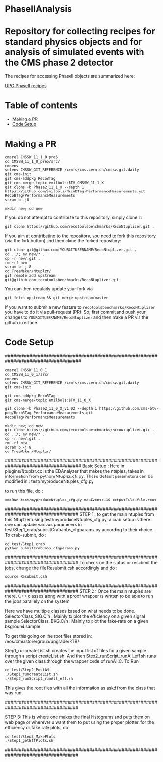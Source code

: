 # PhaseIIAnalysis
# Repository for collecting recipes for standard physics objects and for analysis of simulated events with the CMS phase 2 detector

The recipes for accessing PhaseII objects are summarized here:

[UPG PhaseII recipes](https://twiki.cern.ch/twiki/bin/view/CMS/PhaseIIFSObjectRecipes "UPG PhaseII recipes")

Table of contents
=================

  * [Making a PR](#makingPR)
  * [Code Setup](#setup)

Making a PR
=====

```
cmsrel CMSSW_11_1_0_pre6
cd CMSSW_11_1_0_pre6/src/
cmsenv
setenv CMSSW_GIT_REFERENCE /cvmfs/cms.cern.ch/cmssw.git.daily
git cms-init
git cms-addpkg RecoBTag
git cms-merge-topic emilbols:BTV_CMSSW_11_1_X
git clone -b Phase2_11_1_X --depth 1 https://github.com/emilbols/RecoBTag-PerformanceMeasurements.git RecoBTag/PerformanceMeasurements
scram b -j8

mkdir new; cd new

```
If you do not attempt to contribute to this repository, simply clone it:
```
git clone https://github.com/recotoolsbenchmarks/RecoNtuplizer.git .
```

If you aim at contributing to the repository, you need to fork this repository (via the fork button) and then clone the forked repository:
```
git clone git@github.com:YOURGITUSERNAME/RecoNtuplizer.git .
cd ../; mv new/* .
cp -r new/.git .
rm -rf new
scram b -j 8
cd TreeMaker/Ntuplzr/
git remote add upstream git@github.com:recotoolsbenchmarks/RecoNtuplizer.git
```

You can then regularly update your fork via:
```
git fetch upstream && git merge upstream/master
```

If you want to submit a new feature to ```recotoolsbenchmarks/RecoNtuplizer``` you have to do it via pull-request (PR):
So, first commit and push your changes to ```YOURGITUSERNAME/RecoNtuplizer``` and then make a PR via the github interface. 


Code Setup
=====

####################################################################################
```
cmsrel CMSSW_11_0_1
cd CMSSW_11_0_1/src/
cmsenv
setenv CMSSW_GIT_REFERENCE /cvmfs/cms.cern.ch/cmssw.git.daily
git cms-init

git cms-addpkg RecoBTag
git cms-merge-topic emilbols:BTV_11_0_X

git clone -b Phase2_11_0_X_v1.02 --depth 1 https://github.com/cms-btv-pog/RecoBTag-PerformanceMeasurements.git RecoBTag/PerformanceMeasurements

mkdir new; cd new
git clone https://github.com/recotoolsbenchmarks/RecoNtuplizer.git .
cd ../; mv new/* .
cp -r new/.git .
rm -rf new
scram b -j 8
cd TreeMaker/Ntuplzr/
```
####################################################################################
Basic Setup : Here in plugins/Ntuplzr.cc is the EDAnalyzer that makes the ntuples, takes in information 
from python/Ntuplzr_cfi.py. These default parameters can be modified in :
test/myproduceNtuples_cfg.py

to run this file, do :  
```
cmsRun test/myproduceNtuples_cfg.py maxEvents=10 outputFile=file.root
```

###################################################################################
STEP 1 : to get the main ntuples from this Ntuplzer using test/myproduceNtuples_cfg.py, a crab setup is there. one can update 
        various parameters in test/Step1_crab/submitCrabJobs_cfgparams.py according to their choice. 
	To crab-submit, do : 

```
cd test/Step1_crab
python submitCrabJobs_cfgparams.py 
```
###################################################################################
To check on the status or resubmit the jobs, change the file Resubmit.csh accordingly and do :  
```
source Resubmit.csh
```

###################################################################################
STEP 2 : Once the main ntuples are there, C++ classes along with a proof wrapper is written to be able to run the jobs 
parallely on the system. 

Here we have multiple classes based on what needs to be done. 
SelectorClass_SIG.C/h : Mainly to plot the efficiency on a given signal sample 
SelectorClass_BKG.C/h : Mainly to plot the fake-rate  on a given bkground sample 


To get this going on the root files stored in: 
/eos/cms/store/group/upgrade/RTB/

Step1_runcreateList.sh creates the input list of files for a given sample through a script createList.sh.
And then Step2_runScript_runAll_eff.sh runs over the given class through the wrapper code of runAll.C.
To Run : 

```
cd test/Step2_PostAN
./Step1_runcreateList.sh
./Step2_runScript_runAll_eff.sh
```

This gives the root files with all the information as askd from the class that was run. 

###################################################################################

STEP 3: This is where one makes the final histograms and puts them on web page or wherever u want them to put using the proper plotter. 
for the efficiency or fake rate plots, do : 

```
cd test/Step3_MakePlots
./Step1_getEffPlots.sh
``` 	   
###################################################################################

